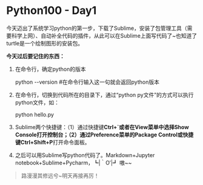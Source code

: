 # Python100 - Day1

今天迈出了系统学习python的第一步，下载了Sublime，安装了包管理工具（需要科学上网）、自动补全代码的插件，从此可以在Sublime上面写代码了~也知道了turtle是一个绘制图形的安装包。

**今天过后要记住的东西：**

1. 在命令行，确定python的版本

	python --version #在命令行输入这一句就会返回python版本

2. 在命令行，切换到代码所在的目录下，通过“python py文件”的方式可以执行python文件，如：

	python hello.py

3. Sublime两个快捷键：（1）通过快捷键**Ctrl+`**或者在View菜单中选择Show Console打开控制台；（2）通过Preference菜单的Package Control或快捷键**Ctrl+Shift+P**打开命令面板。

4. 之后可以用Sublime写python代码了。Markdown+Jupyter notebook+Sublime+Pycharm，┗|｀O′|┛ 嗷~~


> 路漫漫其修远兮~明天再接再厉！

